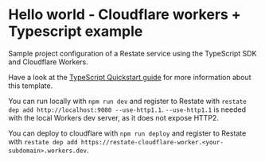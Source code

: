# Hello world - Cloudflare workers + Typescript example

Sample project configuration of a Restate service using the TypeScript SDK and
Cloudflare Workers.

Have a look at the [TypeScript Quickstart guide](https://docs.restate.dev/get_started/quickstart?sdk=ts) for more information about this template.

You can run locally with `npm run dev` and register to Restate with
`restate dep add http://localhost:9080 --use-http1.1`. `--use-http1.1` is needed
with the local Workers dev server, as it does not expose HTTP2.

You can deploy to cloudflare with `npm run deploy` and register to Restate with
`restate dep add https://restate-cloudflare-worker.<your-subdomain>.workers.dev`.
